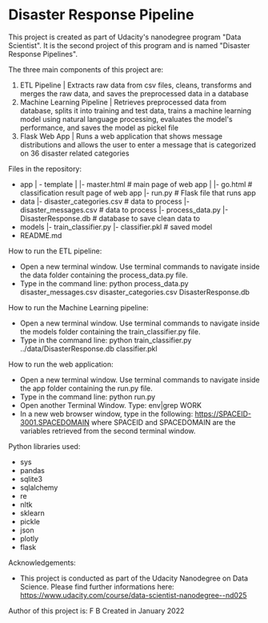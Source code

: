 # Disaster Response Pipeline

This project is created as part of Udacity's nanodegree program "Data Scientist". It is the second project of this program and is named "Disaster Response Pipelines".

The three main components of this project are:
1. ETL Pipeline | Extracts raw data from csv files, cleans, transforms and merges the raw data, and saves the preprocessed data in a database
2. Machine Learning Pipeline | Retrieves preprocessed data from database, splits it into training and test data, trains a machine learning model using natural language processing, 
				evaluates the model's performance, and saves the model as pickel file
3. Flask Web App | Runs a web application that shows message distributions and allows the user to enter a message that is categorized on 36 disaster related categories

Files in the repository:
- app
| - template
| |- master.html  # main page of web app
| |- go.html  # classification result page of web app
|- run.py  # Flask file that runs app
- data
|- disaster_categories.csv  # data to process 
|- disaster_messages.csv  # data to process
|- process_data.py
|- DisasterResponse.db   # database to save clean data to
- models
|- train_classifier.py
|- classifier.pkl  # saved model 
- README.md

How to run the ETL pipeline:
- Open a new terminal window. Use terminal commands to navigate inside the data folder containing the process_data.py file.
- Type in the command line: python process_data.py disaster_messages.csv disaster_categories.csv DisasterResponse.db

How to run the Machine Learning pipeline:
- Open a new terminal window. Use terminal commands to navigate inside the models folder containing the train_classifier.py file.
- Type in the command line: python train_classifier.py ../data/DisasterResponse.db classifier.pkl

How to run the web application:
- Open a new terminal window. Use terminal commands to navigate inside the app folder containing the run.py file.
- Type in the command line: python run.py
- Open another Terminal Window. Type: env|grep WORK
- In a new web browser window, type in the following: https://SPACEID-3001.SPACEDOMAIN 
   where SPACEID and SPACEDOMAIN are the variables retrieved from the second terminal window.

Python libraries used:
- sys
- pandas
- sqlite3
- sqlalchemy
- re
- nltk
- sklearn
- pickle
- json
- plotly
- flask

Acknowledgements:
- This project is conducted as part of the Udacity Nanodegree on Data Science. Please find further informations here: https://www.udacity.com/course/data-scientist-nanodegree--nd025

Author of this project is: F B
Created in January 2022